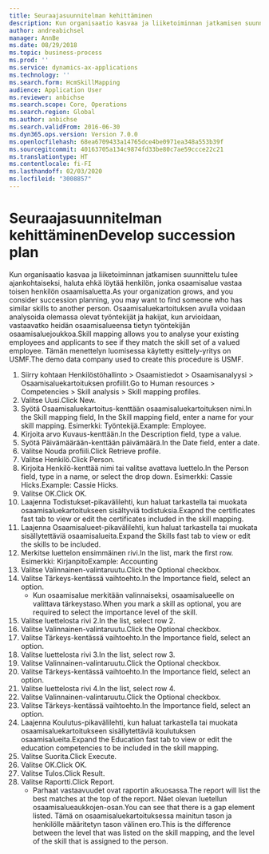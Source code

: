 ```yaml
---
title: Seuraajasuunnitelman kehittäminen
description: Kun organisaatio kasvaa ja liiketoiminnan jatkamisen suunnittelu tulee ajankohtaiseksi, haluta ehkä löytää henkilön, jonka osaamisalue vastaa toisen henkilön osaamisaluetta.
author: andreabichsel
manager: AnnBe
ms.date: 08/29/2018
ms.topic: business-process
ms.prod: ''
ms.service: dynamics-ax-applications
ms.technology: ''
ms.search.form: HcmSkillMapping
audience: Application User
ms.reviewer: anbichse
ms.search.scope: Core, Operations
ms.search.region: Global
ms.author: anbichse
ms.search.validFrom: 2016-06-30
ms.dyn365.ops.version: Version 7.0.0
ms.openlocfilehash: 68ea6709433a14765dce4be0971ea348a553b39f
ms.sourcegitcommit: 40163705a134c9874fd33be80c7ae59ccce22c21
ms.translationtype: HT
ms.contentlocale: fi-FI
ms.lasthandoff: 02/03/2020
ms.locfileid: "3008857"
---
```

# <a name="develop-succession-plan"></a><span data-ttu-id="93b34-103">Seuraajasuunnitelman kehittäminen</span><span class="sxs-lookup"><span data-stu-id="93b34-103">Develop succession plan</span></span>



<span data-ttu-id="93b34-104">Kun organisaatio kasvaa ja liiketoiminnan jatkamisen suunnittelu tulee ajankohtaiseksi, haluta ehkä löytää henkilön, jonka osaamisalue vastaa toisen henkilön osaamisaluetta.</span><span class="sxs-lookup"><span data-stu-id="93b34-104">As your organization grows, and you consider succession planning, you may want to find someone who has similar skills to another person.</span></span>  <span data-ttu-id="93b34-105">Osaamisaluekartoituksen avulla voidaan analysoida olemassa olevat työntekijät ja hakijat, kun arvioidaan, vastaavatko heidän osaamisalueensa tietyn työntekijän osaamisaluejoukkoa.</span><span class="sxs-lookup"><span data-stu-id="93b34-105">Skill mapping allows you to analyse your existing employees and applicants to see if they match the skill set of a valued employee.</span></span> <span data-ttu-id="93b34-106">Tämän menettelyn luomisessa käytetty esittely-yritys on USMF.</span><span class="sxs-lookup"><span data-stu-id="93b34-106">The demo data company used to create this procedure is USMF.</span></span>

1. <span data-ttu-id="93b34-107">Siirry kohtaan Henkilöstöhallinto > Osaamistiedot > Osaamisanalyysi > Osaamisaluekartoituksen profiilit.</span><span class="sxs-lookup"><span data-stu-id="93b34-107">Go to Human resources > Competencies > Skill analysis > Skill mapping profiles.</span></span>
2. <span data-ttu-id="93b34-108">Valitse Uusi.</span><span class="sxs-lookup"><span data-stu-id="93b34-108">Click New.</span></span>
3. <span data-ttu-id="93b34-109">Syötä Osaamisaluekartoitus-kenttään osaamisaluekartoituksen nimi.</span><span class="sxs-lookup"><span data-stu-id="93b34-109">In the Skill mapping field, In the Skill mapping field, enter a name for your skill mapping.</span></span>  <span data-ttu-id="93b34-110">Esimerkki: Työntekijä.</span><span class="sxs-lookup"><span data-stu-id="93b34-110">Example: Employee.</span></span>
4. <span data-ttu-id="93b34-111">Kirjoita arvo Kuvaus-kenttään.</span><span class="sxs-lookup"><span data-stu-id="93b34-111">In the Description field, type a value.</span></span>
5. <span data-ttu-id="93b34-112">Syötä Päivämäärään-kenttään päivämäärä.</span><span class="sxs-lookup"><span data-stu-id="93b34-112">In the Date field, enter a date.</span></span>
6. <span data-ttu-id="93b34-113">Valitse Nouda profiili.</span><span class="sxs-lookup"><span data-stu-id="93b34-113">Click Retrieve profile.</span></span>
7. <span data-ttu-id="93b34-114">Valitse Henkilö.</span><span class="sxs-lookup"><span data-stu-id="93b34-114">Click Person.</span></span>
8. <span data-ttu-id="93b34-115">Kirjoita Henkilö-kenttää nimi tai valitse avattava luettelo.</span><span class="sxs-lookup"><span data-stu-id="93b34-115">In the Person field, type in a name, or select the drop down.</span></span>  <span data-ttu-id="93b34-116">Esimerkki: Cassie Hicks.</span><span class="sxs-lookup"><span data-stu-id="93b34-116">Example: Cassie Hicks.</span></span>
9. <span data-ttu-id="93b34-117">Valitse OK.</span><span class="sxs-lookup"><span data-stu-id="93b34-117">Click OK.</span></span>
10. <span data-ttu-id="93b34-118">Laajenna Todistukset-pikavälilehti, kun haluat tarkastella tai muokata osaamisaluekartoitukseen sisältyviä todistuksia.</span><span class="sxs-lookup"><span data-stu-id="93b34-118">Exapnd the certificates fast tab to view or edit the certificates included in the skill mapping.</span></span>
11. <span data-ttu-id="93b34-119">Laajenna Osaamisalueet-pikavälilehti, kun haluat tarkastella tai muokata sisällytettäviä osaamisalueita.</span><span class="sxs-lookup"><span data-stu-id="93b34-119">Expand the Skills fast tab to view or edit the skills to be included.</span></span>
12. <span data-ttu-id="93b34-120">Merkitse luettelon ensimmäinen rivi.</span><span class="sxs-lookup"><span data-stu-id="93b34-120">In the list, mark the first row.</span></span>  <span data-ttu-id="93b34-121">Esimerkki: Kirjanpito</span><span class="sxs-lookup"><span data-stu-id="93b34-121">Example:  Accounting</span></span>
13. <span data-ttu-id="93b34-122">Valitse Valinnainen-valintaruutu.</span><span class="sxs-lookup"><span data-stu-id="93b34-122">Click the Optional checkbox.</span></span>
14. <span data-ttu-id="93b34-123">Valitse Tärkeys-kentässä vaihtoehto.</span><span class="sxs-lookup"><span data-stu-id="93b34-123">In the Importance field, select an option.</span></span>
    * <span data-ttu-id="93b34-124">Kun osaamisalue merkitään valinnaiseksi, osaamisalueelle on valittava tärkeystaso.</span><span class="sxs-lookup"><span data-stu-id="93b34-124">When you mark a skill as optional, you are required to select the importance level of the skill.</span></span>  
15. <span data-ttu-id="93b34-125">Valitse luettelosta rivi 2.</span><span class="sxs-lookup"><span data-stu-id="93b34-125">In the list, select row 2.</span></span>
16. <span data-ttu-id="93b34-126">Valitse Valinnainen-valintaruutu.</span><span class="sxs-lookup"><span data-stu-id="93b34-126">Click the Optional checkbox.</span></span>
17. <span data-ttu-id="93b34-127">Valitse Tärkeys-kentässä vaihtoehto.</span><span class="sxs-lookup"><span data-stu-id="93b34-127">In the Importance field, select an option.</span></span>
18. <span data-ttu-id="93b34-128">Valitse luettelosta rivi 3.</span><span class="sxs-lookup"><span data-stu-id="93b34-128">In the list, select row 3.</span></span>
19. <span data-ttu-id="93b34-129">Valitse Valinnainen-valintaruutu.</span><span class="sxs-lookup"><span data-stu-id="93b34-129">Click the Optional checkbox.</span></span>
20. <span data-ttu-id="93b34-130">Valitse Tärkeys-kentässä vaihtoehto.</span><span class="sxs-lookup"><span data-stu-id="93b34-130">In the Importance field, select an option.</span></span>
21. <span data-ttu-id="93b34-131">Valitse luettelosta rivi 4.</span><span class="sxs-lookup"><span data-stu-id="93b34-131">In the list, select row 4.</span></span>
22. <span data-ttu-id="93b34-132">Valitse Valinnainen-valintaruutu.</span><span class="sxs-lookup"><span data-stu-id="93b34-132">Click the Optional checkbox.</span></span>
23. <span data-ttu-id="93b34-133">Valitse Tärkeys-kentässä vaihtoehto.</span><span class="sxs-lookup"><span data-stu-id="93b34-133">In the Importance field, select an option.</span></span>
24. <span data-ttu-id="93b34-134">Laajenna Koulutus-pikavälilehti, kun haluat tarkastella tai muokata osaamisaluekartoitukseen sisällytettäviä koulutuksen osaamisalueita.</span><span class="sxs-lookup"><span data-stu-id="93b34-134">Expand the Education fast tab to view or edit the education competencies to be included in the skill mapping.</span></span>
25. <span data-ttu-id="93b34-135">Valitse Suorita.</span><span class="sxs-lookup"><span data-stu-id="93b34-135">Click Execute.</span></span>
26. <span data-ttu-id="93b34-136">Valitse OK.</span><span class="sxs-lookup"><span data-stu-id="93b34-136">Click OK.</span></span>
27. <span data-ttu-id="93b34-137">Valitse Tulos.</span><span class="sxs-lookup"><span data-stu-id="93b34-137">Click Result.</span></span>
28. <span data-ttu-id="93b34-138">Valitse Raportti.</span><span class="sxs-lookup"><span data-stu-id="93b34-138">Click Report.</span></span>
    * <span data-ttu-id="93b34-139">Parhaat vastaavuudet ovat raportin alkuosassa.</span><span class="sxs-lookup"><span data-stu-id="93b34-139">The report will list the best matches at the top of the report.</span></span>  <span data-ttu-id="93b34-140">Näet olevan luetellun osaamisalueaukkojen-osan.</span><span class="sxs-lookup"><span data-stu-id="93b34-140">You can see that there is a gap element listed.</span></span>  <span data-ttu-id="93b34-141">Tämä on osaamisaluekartoituksessa mainitun tason ja henkilölle määritetyn tason välinen ero.</span><span class="sxs-lookup"><span data-stu-id="93b34-141">This is the difference between the level that was listed on the skill mapping, and the level of the skill that is assigned to the person.</span></span>  

